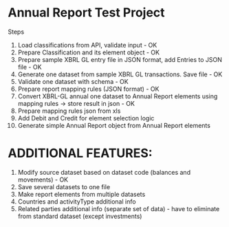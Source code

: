 # Annual Report Test Project

Steps

1. Load classifications from API, validate input - OK
2. Prepare Classification and its element object - OK
3. Prepare sample XBRL GL entry file in JSON format, add Entries to JSON file - OK
4. Generate one dataset from sample XBRL GL transactions. Save file - OK
5. Validate one dataset with schema - OK
6. Prepare report mapping rules (JSON format) - OK
7. Convert XBRL-GL annual one dataset to Annual Report elements using mapping rules -> store result in json - OK
8. Prepare mapping rules json from xls
9. Add Debit and Credit for element selection logic
10. Generate simple Annual Report object from Annual Report elements

# ADDITIONAL FEATURES:

1. Modify source dataset based on dataset code (balances and movements) - OK
2. Save several datasets to one file
3. Make report elements from multiple datasets
4. Countries and activityType additional info
5. Related parties additional info (separate set of data) - have to eliminate from standard dataset (except investments)
